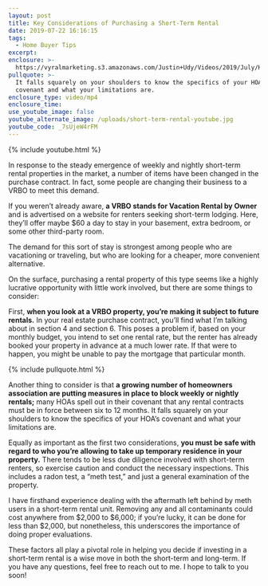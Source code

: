 ```yaml
---
layout: post
title: Key Considerations of Purchasing a Short-Term Rental
date: 2019-07-22 16:16:15
tags:
  - Home Buyer Tips
excerpt:
enclosure: >-
  https://vyralmarketing.s3.amazonaws.com/Justin+Udy/Videos/2019/July/Key+Considerations+of+Purchasing+a+Short-Term+Rental.mp4
pullquote: >-
  It falls squarely on your shoulders to know the specifics of your HOA’s
  covenant and what your limitations are.
enclosure_type: video/mp4
enclosure_time:
use_youtube_image: false
youtube_alternate_image: /uploads/short-term-rental-youtube.jpg
youtube_code: _7sUjeW4rFM
---
```


{% include youtube.html %}

In response to the steady emergence of weekly and nightly short-term rental properties in the market, a number of items have been changed in the purchase contract. In fact, some people are changing their business to a VRBO to meet this demand.&nbsp;

If you weren’t already aware, **a VRBO stands for Vacation Rental by Owner** and is advertised on a website for renters seeking short-term lodging. Here, they’ll offer maybe $60 a day to stay in your basement, extra bedroom, or some other third-party room.&nbsp;

The demand for this sort of stay is strongest among people who are vacationing or traveling, but who are looking for a cheaper, more convenient alternative.&nbsp;

On the surface, purchasing a rental property of this type seems like a highly lucrative opportunity with little work involved, but there are some things to consider:&nbsp;

First, **when you look at a VRBO property, you’re making it subject to future rentals.** In your real estate purchase contract, you’ll find what I’m talking about in section 4 and section 6. This poses a problem if, based on your monthly budget, you intend to set one rental rate, but the renter has already booked your property in advance at a much lower rate. If that were to happen, you might be unable to pay the mortgage that particular month.&nbsp;

{% include pullquote.html %}

Another thing to consider is that **a growing number of homeowners association are putting measures in place to block weekly or nightly rentals;** many HOAs spell out in their covenant that any rental contracts must be in force between six to 12 months. It falls squarely on your shoulders to know the specifics of your HOA’s covenant and what your limitations are.&nbsp;

Equally as important as the first two considerations, **you must be safe with regard to who you’re allowing to take up temporary residence in your property.** There tends to be less due diligence involved with short-term renters, so exercise caution and conduct the necessary inspections. This includes a radon test, a “meth test,” and just a general examination of the property.&nbsp;

I have firsthand experience dealing with the aftermath left behind by meth users in a short-term rental unit. Removing any and all contaminants could cost anywhere from $2,000 to $6,000; if you’re lucky, it can be done for less than $2,000, but nonetheless, this underscores the importance of doing proper evaluations. &nbsp;

These factors all play a pivotal role in helping you decide if investing in a short-term rental is a wise move in both the short-term and long-term. If you have any questions, feel free to reach out to me. I hope to talk to you soon\!